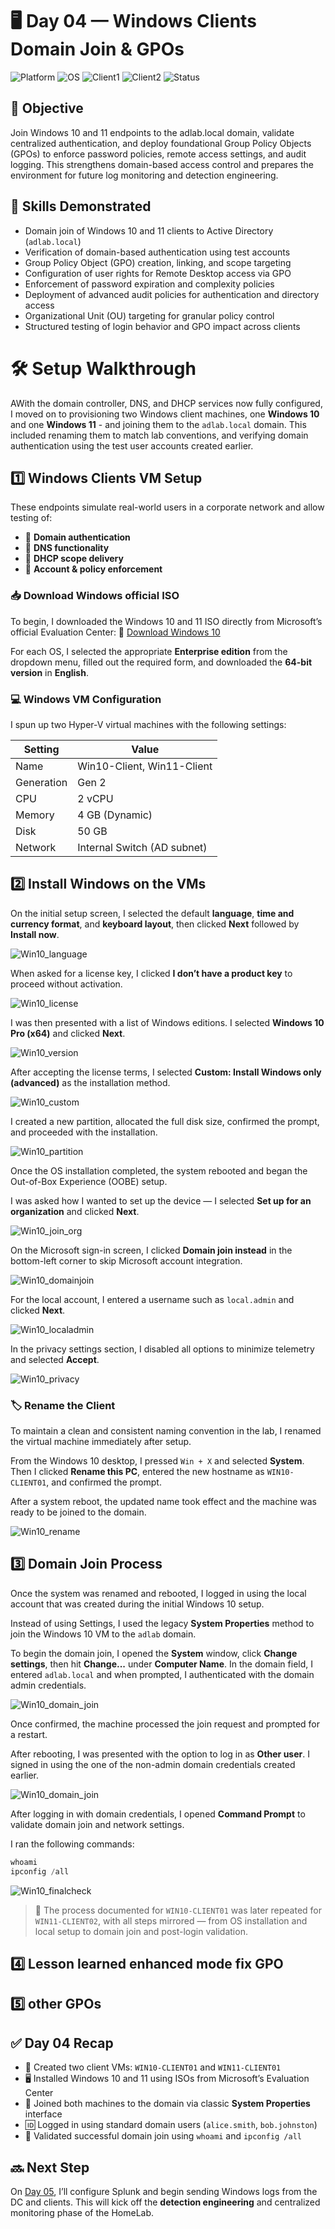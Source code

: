 # 🖥️ Day 04 — Windows Clients Domain Join & GPOs

![Platform](https://img.shields.io/badge/platform-HyperV-blue?logo=windows)
![OS](https://img.shields.io/badge/Windows%20Server-2019-lightgrey?logo=windows)
![Client1](https://img.shields.io/badge/Windows%2010-blue?logo=windows)
![Client2](https://img.shields.io/badge/Windows%2011-blueviolet?logo=windows)
![Status](https://img.shields.io/badge/status-done-green)

## 🎯 Objective

Join Windows 10 and 11 endpoints to the adlab.local domain, validate centralized authentication, and deploy foundational Group Policy Objects (GPOs) to enforce password policies, remote access settings, and audit logging. This strengthens domain-based access control and prepares the environment for future log monitoring and detection engineering.

## 🧠 Skills Demonstrated

- Domain join of Windows 10 and 11 clients to Active Directory (`adlab.local`)  
- Verification of domain-based authentication using test accounts  
- Group Policy Object (GPO) creation, linking, and scope targeting  
- Configuration of user rights for Remote Desktop access via GPO  
- Enforcement of password expiration and complexity policies  
- Deployment of advanced audit policies for authentication and directory access  
- Organizational Unit (OU) targeting for granular policy control  
- Structured testing of login behavior and GPO impact across clients

# 🛠️ Setup Walkthrough

AWith the domain controller, DNS, and DHCP services now fully configured, I moved on to provisioning two Windows client machines, one **Windows 10** and one **Windows 11** - and joining them to the `adlab.local` domain. This included renaming them to match lab conventions, and verifying domain authentication using the test user accounts created earlier.

## 1️⃣ Windows Clients VM Setup

These endpoints simulate real-world users in a corporate network and allow testing of:

- 🛂 **Domain authentication**
- 🧠 **DNS functionality**
- 🔁 **DHCP scope delivery**
- 🔐 **Account & policy enforcement**

### 📥 Download Windows official ISO

To begin, I downloaded the Windows 10 and 11 ISO directly from Microsoft’s official Evaluation Center: 🔗 [Download Windows 10](https://www.microsoft.com/en-us/evalcenter/)

For each OS, I selected the appropriate **Enterprise edition** from the dropdown menu, filled out the required form, and downloaded the **64-bit version** in **English**.

### 💻 Windows VM Configuration

I spun up two Hyper-V virtual machines with the following settings:

| **Setting**  | **Value**                      |
|--------------|--------------------------------|
| Name         | Win10-Client, Win11-Client     |
| Generation   | Gen 2                          |
| CPU          | 2 vCPU                         |
| Memory       | 4 GB (Dynamic)                 |
| Disk         | 50 GB                          |
| Network      | Internal Switch (AD subnet)    |

## 2️⃣ Install Windows on the VMs

On the initial setup screen, I selected the default **language**, **time and currency format**, and **keyboard layout**, then clicked **Next** followed by **Install now**.

![Win10_language](https://github.com/gkopacz/CyberSec-HomeLab/blob/main/images/AD-VM/WinSrv-win10-lang.png)

When asked for a license key, I clicked **I don’t have a product key** to proceed without activation.

![Win10_license](https://github.com/gkopacz/CyberSec-HomeLab/blob/main/images/AD-VM/WinSrv-win10-license.png)

I was then presented with a list of Windows editions. I selected **Windows 10 Pro (x64)** and clicked **Next**.

![Win10_version](https://github.com/gkopacz/CyberSec-HomeLab/blob/main/images/AD-VM/WinSrv-win10-version.png)

After accepting the license terms, I selected **Custom: Install Windows only (advanced)** as the installation method. 

![Win10_custom](https://github.com/gkopacz/CyberSec-HomeLab/blob/main/images/AD-VM/WinSrv-win10-custom.png)

I created a new partition, allocated the full disk size, confirmed the prompt, and proceeded with the installation.

![Win10_partition](https://github.com/gkopacz/CyberSec-HomeLab/blob/main/images/AD-VM/WinSrv-win10-partition.png)

Once the OS installation completed, the system rebooted and began the Out-of-Box Experience (OOBE) setup.

I was asked how I wanted to set up the device — I selected **Set up for an organization** and clicked **Next**.

![Win10_join_org](https://github.com/gkopacz/CyberSec-HomeLab/blob/main/images/AD-VM/WinSrv-win10-org.png)

On the Microsoft sign-in screen, I clicked **Domain join instead** in the bottom-left corner to skip Microsoft account integration.

![Win10_domainjoin](https://github.com/gkopacz/CyberSec-HomeLab/blob/main/images/AD-VM/WinSrv-win10-domainjoin.png)

For the local account, I entered a username such as `local.admin` and clicked **Next**.

![Win10_localadmin](https://github.com/gkopacz/CyberSec-HomeLab/blob/main/images/AD-VM/WinSrv-win10-localadmin.png)

In the privacy settings section, I disabled all options to minimize telemetry and selected **Accept**. 

![Win10_privacy](https://github.com/gkopacz/CyberSec-HomeLab/blob/main/images/AD-VM/WinSrv-win10-privacy.png)

### 🏷️ Rename the Client 

To maintain a clean and consistent naming convention in the lab, I renamed the virtual machine immediately after setup.

From the Windows 10 desktop, I pressed `Win + X` and selected **System**. Then I clicked **Rename this PC**, entered the new hostname as `WIN10-CLIENT01`, and confirmed the prompt. 

After a system reboot, the updated name took effect and the machine was ready to be joined to the domain.

![Win10_rename](https://github.com/gkopacz/CyberSec-HomeLab/blob/main/images/AD-VM/WinSrv-win10-rename-host.png)

## 3️⃣ Domain Join Process

Once the system was renamed and rebooted, I logged in using the local account that was created during the initial Windows 10 setup.

Instead of using Settings, I used the legacy **System Properties** method to join the Windows 10 VM to the `adlab` domain.

To begin the domain join, I opened the **System** window, click **Change settings**, then hit **Change...** under **Computer Name**. In the domain field, I entered `adlab.local` and when prompted, I authenticated with the domain admin credentials.

![Win10_domain_join](https://github.com/gkopacz/CyberSec-HomeLab/blob/main/images/AD-VM/WinSrv-win10-domain-join.png)

Once confirmed, the machine processed the join request and prompted for a restart. 

After rebooting, I was presented with the option to log in as **Other user**. I signed in using the one of the non-admin domain credentials created earlier.

![Win10_domain_join](https://github.com/gkopacz/CyberSec-HomeLab/blob/main/images/AD-VM/WinSrv-win10-domain-signin.png)

After logging in with domain credentials, I opened **Command Prompt** to validate domain join and network settings.

I ran the following commands:

```powershell
whoami
ipconfig /all
```

![Win10_finalcheck](https://github.com/gkopacz/CyberSec-HomeLab/blob/main/images/AD-VM/WinSrv-win10-finalcheck.png)

> 🚩 The process documented for `WIN10-CLIENT01` was later repeated for `WIN11-CLIENT02`, with all steps mirrored — from OS installation and local setup to domain join and post-login validation.

## 4️⃣ Lesson learned enhanced mode fix GPO

## 5️⃣ other GPOs

## ✅ Day 04 Recap 

- 🧩 Created two client VMs: `WIN10-CLIENT01` and `WIN11-CLIENT01`
- 🖥️ Installed Windows 10 and 11 using ISOs from Microsoft’s Evaluation Center
- 🔐 Joined both machines to the domain via classic **System Properties** interface
- 🆔 Logged in using standard domain users (`alice.smith`, `bob.johnston`)
- 📡 Validated successful domain join using `whoami` and `ipconfig /all`

## 🔜 Next Step

On [Day 05](https://github.com/gkopacz/CyberSec-HomeLab/blob/main/Day05-Splunk-Logging-and-Monitoring/README.md), I’ll configure Splunk and begin sending Windows logs from the DC and clients. This will kick off the **detection engineering** and centralized monitoring phase of the HomeLab.


